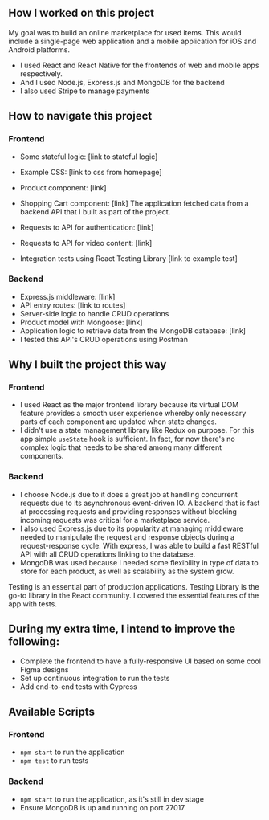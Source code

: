 ## How I worked on this project

My goal was to build an online marketplace for used items. This would include a single-page web application and a mobile application for iOS and Android platforms.

- I used React and React Native for the frontends of web and mobile apps respectively.
- And I used Node.js, Express.js and MongoDB for the backend
- I also used Stripe to manage payments

## How to navigate this project

### Frontend

- Some stateful logic: [link to stateful logic]
- Example CSS: [link to css from homepage]
- Product component: [link]
- Shopping Cart component: [link]
  The application fetched data from a backend API that I built as part of the project.
- Requests to API for authentication: [link]
- Requests to API for video content: [link]

- Integration tests using React Testing Library [link to example test]

### Backend

- Express.js middleware: [link]
- API entry routes: [link to routes]
- Server-side logic to handle CRUD operations
- Product model with Mongoose: [link]
- Application logic to retrieve data from the MongoDB database: [link]
- I tested this API's CRUD operations using Postman

## Why I built the project this way

### Frontend

- I used React as the major frontend library because its virtual DOM feature provides a smooth user experience whereby only necessary parts of each component are updated when state changes.
- I didn't use a state management library like Redux on purpose. For this app simple `useState` hook is sufficient. In fact, for now there's no complex logic that needs to be shared among many different components.

### Backend

- I choose Node.js due to it does a great job at handling concurrent requests due to its asynchronous event-driven IO. A backend that is fast at processing requests and providing responses without blocking incoming requests was critical for a marketplace service.
- I also used Express.js due to its popularity at managing middleware needed to manipulate the request and response objects during a request-response cycle. With express, I was able to build a fast RESTful API with all CRUD operations linking to the database.
- MongoDB was used because I needed some flexibility in type of data to store for each product, as well as scalability as the system grow.

Testing is an essential part of production applications. Testing Library is the go-to library in the React community. I covered the essential features of the app with tests.

## During my extra time, I intend to improve the following:

- Complete the frontend to have a fully-responsive UI based on some cool Figma designs
- Set up continuous integration to run the tests
- Add end-to-end tests with Cypress

## Available Scripts

### Frontend

- `npm start` to run the application
- `npm test` to run tests

### Backend

- `npm start` to run the application, as it's still in dev stage
- Ensure MongoDB is up and running on port 27017
